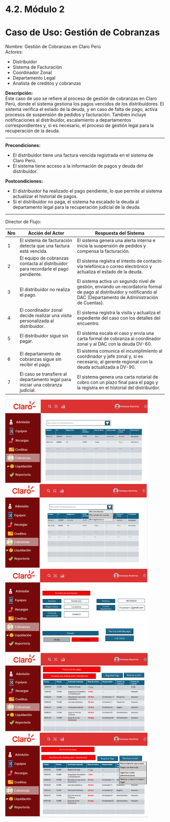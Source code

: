 # 4.2. Módulo 2

# Caso de Uso: Gestión de Cobranzas 

Nombre: Gestión de Cobranzas en Claro Perú  
Actores:  
- Distribuidor  
- Sistema de Facturación  
- Coordinador Zonal  
- Departamento Legal  
- Analista de creditos y cobranzas

**Descripción:**  
Este caso de uso se refiere al proceso de gestión de cobranzas en Claro Perú, donde el sistema gestiona los pagos vencidos de los distribuidores. El sistema verifica el estado de la deuda, y en caso de falta de pago, activa procesos de suspensión de pedidos y facturación. También incluye notificaciones al distribuidor, escalamiento a departamentos correspondientes y, si es necesario, el proceso de gestión legal para la recuperación de la deuda.

---

**Precondiciones:**  
- El distribuidor tiene una factura vencida registrada en el sistema de Claro Perú.  
- El sistema tiene acceso a la información de pagos y deuda del distribuidor.

**Postcondiciones:**  
- El distribuidor ha realizado el pago pendiente, lo que permite al sistema actualizar el historial de pagos.  
- Si el distribuidor no paga, el sistema ha escalado la deuda al departamento legal para la recuperación judicial de la deuda.

---

 Director de Flujo: 

| Nro | Acción del Actor | Respuesta del Sistema |
|-----|------------------|----------------------|
| 1   | El sistema de facturación detecta que una factura está vencida. | El sistema genera una alerta interna e inicia la suspensión de pedidos y compensa la facturación. |
| 2   | El equipo de cobranzas contacta al distribuidor para recordarle el pago pendiente. | El sistema registra el intento de contacto vía telefónica o correo electrónico y actualiza el estado de la deuda. |
| 3   | El distribuidor no realiza el pago. | El sistema activa un segundo nivel de gestión, enviando un recordatorio formal de pago al distribuidor y notificando al DAC (Departamento de Administración de Cuentas). |
| 4   | El coordinador zonal decide realizar una visita personalizada al distribuidor. | El sistema registra la visita y actualiza el expediente del caso con los detalles del encuentro. |
| 5   | El distribuidor sigue sin pagar. | El sistema escala el caso y envía una carta formal de cobranza al coordinador zonal y al DAC con la deuda DV-60. |
| 6   | El departamento de cobranzas sigue sin recibir el pago. | El sistema comunica el incumplimiento al coordinador y jefe zonal y, si es necesario, al gerente regional con la deuda actualizada a DV-90. |
| 7   | El caso se transfiere al departamento legal para iniciar una cobranza judicial. | El sistema genera una carta notarial de cobro con un plazo final para el pago y la registra en el historial del distribuidor. |


<div align="center">
<a>
    <img src="https://github.com/fiis-bd242/bd242-grupo6/blob/main/src/prototipo%20cobranza1.png?raw=true" alt="Logo" width="450" style=" padding-right: 120px;">
</a>
</div>


<div align="center">
<a>
    <img src="https://github.com/fiis-bd242/bd242-grupo6/blob/main/src/prototipo%20cobranza2.png?raw=true" alt="Logo" width="450" style=" padding-right: 120px;">
</a>
</div>
<div align="center">
<a>
    <img src="https://github.com/fiis-bd242/bd242-grupo6/blob/main/src/prototipo%20cobranza3.png?raw=true" alt="Logo" width="450" style=" padding-right: 120px;">
</a>
</div>

<div align="center">
<a>
    <img src="https://github.com/fiis-bd242/bd242-grupo6/blob/main/src/protoripo%20cobranza4.png?raw=true" alt="Logo" width="450" style=" padding-right: 120px;">
</a>
</div>
<div align="center">
<a>
    <img src="https://github.com/fiis-bd242/bd242-grupo6/blob/main/src/prototipo%20cobranza5.png?raw=true" alt="Logo" width="450" style=" padding-right: 120px;">
</a>
</div>